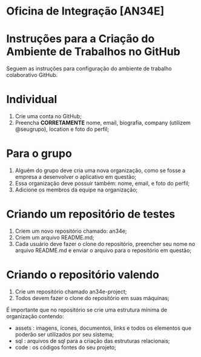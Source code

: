 # Oficina de Integração [AN34E]

# Instruções para a Criação do Ambiente de Trabalhos no GitHub

Seguem as instruções para configuração do ambiente de trabalho colaborativo GitHub.

# Individual

1. Crie uma conta no GitHub;
2. Preencha **CORRETAMENTE** nome, email, biografia, company (utilizem @seugrupo), location e foto do perfil;

# Para o grupo

1. Alguém do grupo deve cria uma nova organização, como se fosse a empresa a desenvolver o aplicativo em questão;
2. Essa organização deve possuir também: nome, email, e foto do perfil;
3. Adicione os membros da equipe na organização;

# Criando um repositório de testes

1. Criem um novo repositório chamado: an34e;
2. Criem um arquivo README.md;
3. Cada usuário deve fazer o clone do repositório, preencher seu nome no arquivo README.md e enviar o arquivo para o repositório em questão;

# Criando o repositório valendo

1. Crie um repositório chamado an34e-project;
2. Todos devem fazer o clone do repositório em suas máquinas;

É importante que no repositório se crie uma estrutura mínima de organização contendo:

+ assets : imagens, ícones, documentos, links e todos os elementos que poderão ser utilizados por seu sistema;
+ sql : arquivos de sql para a criação das estruturas relacionais;
+ code : os códigos fontes do seu projeto;